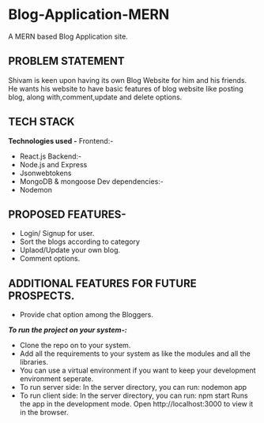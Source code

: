 # Blog-Application-MERN
A MERN based Blog Application site.

## **PROBLEM STATEMENT**

Shivam is keen upon having its own Blog Website for him and his friends. He wants his website to have basic features of blog website like posting blog, along with,comment,update and delete options.

## **TECH STACK**

**Technologies used -**
 Frontend:-
- React.js
 Backend:-
- Node.js and Express
- Jsonwebtokens
- MongoDB & mongoose
 Dev dependencies:-
- Nodemon

## **PROPOSED FEATURES-**

- Login/ Signup for user.
- Sort the blogs according to category
- Uplaod/Update your own blog.
- Comment options.
  
  
## **ADDITIONAL FEATURES FOR FUTURE PROSPECTS.**
- Provide chat option among the Bloggers.
  

 ***To run the project on your system-:***

- Clone the repo on to your system.
- Add all the requirements to your system as like the modules and all the libraries.
- You can use a virtual environment if you want to keep your development environment seperate.
- To run server side:
In the server directory, you can run:
nodemon app
- To run client side:
In the server directory, you can run:
npm start
Runs the app in the development mode.
Open http://localhost:3000 to view it in the browser.
